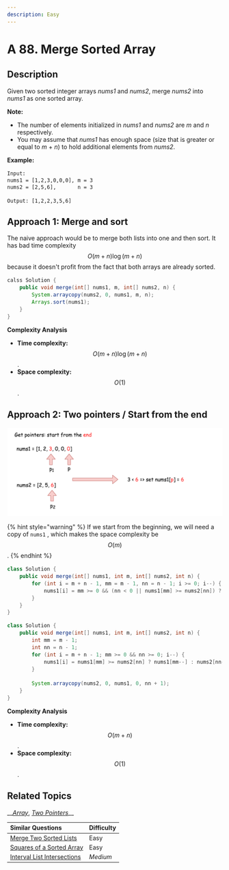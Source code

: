 ```yaml
---
description: Easy
---
```


# A 88. Merge Sorted Array

## Description

Given two sorted integer arrays _nums1_ and _nums2_, merge _nums2_ into _nums1_ as one sorted array.

**Note:**

* The number of elements initialized in _nums1_ and _nums2_ are _m_ and _n_ respectively.
* You may assume that _nums1_ has enough space \(size that is greater or equal to _m_ + _n_\) to hold additional elements from _nums2_.

**Example:**

```text
Input:
nums1 = [1,2,3,0,0,0], m = 3
nums2 = [2,5,6],       n = 3

Output: [1,2,2,3,5,6]
```

## Approach 1: Merge and sort

The naive approach would be to merge both lists into one and then sort. It has bad time complexity $$O(m + n)\log (m + n)$$because it doesn't profit from the fact that both arrays are already sorted.

```java
calss Solution {
    public void merge(int[] nums1, m, int[] nums2, n) {
        System.arraycopy(nums2, 0, nums1, m, n);
        Arrays.sort(nums1);
    }
}
```

**Complexity Analysis**

* **Time complexity:** $$O(m + n)\log (m + n)$$.
* **Space complexity:** $$O(1)$$.

## Approach 2: Two pointers / Start from the end

![Two pointers / Start from the end](../../.gitbook/assets/image%20%285%29.png)

{% hint style="warning" %}
If we start from the beginning, we will need a copy of `nums1` , which makes the space complexity be $$O(m)$$.
{% endhint %}

```java
class Solution {
    public void merge(int[] nums1, int m, int[] nums2, int n) {
        for (int i = m + n - 1, mm = m - 1, nn = n - 1; i >= 0; i--) {
            nums1[i] = mm >= 0 && (nn < 0 || nums1[mm] >= nums2[nn]) ? nums1[mm--] : nums2[nn--];
        }
    }
}
```

```java
class Solution {
    public void merge(int[] nums1, int m, int[] nums2, int n) {
        int mm = m - 1;
        int nn = n - 1;
        for (int i = m + n - 1; mm >= 0 && nn >= 0; i--) {
            nums1[i] = nums1[mm] >= nums2[nn] ? nums1[mm--] : nums2[nn--];
        }
        
        System.arraycopy(nums2, 0, nums1, 0, nn + 1);
    }
}
```

**Complexity Analysis**

* **Time complexity:** $$O(m + n)$$.
* **Space complexity:** $$O(1)$$.

## Related Topics

\_\_[_Array_](https://leetcode.com/tag/array/), [_Two Pointers_](https://leetcode.com/tag/two-pointers/)\_\_

| Similar Questions | Difficulty |
| :--- | :--- |
| [Merge Two Sorted Lists](21.-merge-two-sorted-lists.md) | Easy |
| [Squares of a Sorted Array](977.-squares-of-a-sorted-array.md) | Easy |
| [Interval List Intersections](986.-interval-list-intersections.md) | _Medium_ |

